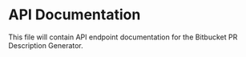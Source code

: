 # API Documentation

This file will contain API endpoint documentation for the Bitbucket PR Description Generator.
